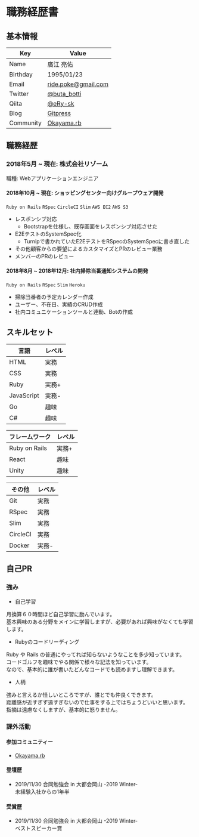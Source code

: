 # 職務経歴書

## 基本情報
|Key|Value|
|---|---|
|Name|廣江 亮佑|
|Birthday|1995/01/23|
|Email|ride.poke@gmail.com|
|Twitter|[@buta_botti](https://twitter.com/buta_botti)|
|Qiita|[@eRy-sk](https://qiita.com/eRy-sk)|
|Blog|[Gitpress](https://gitpress.io/@erysk/)|
|Community|[Okayama.rb](https://okaruby.connpass.com/)|

## 職務経歴

### 2018年5月 ~ 現在: 株式会社リゾーム

職種: Webアプリケーションエンジニア

#### 2018年10月 ~ 現在: ショッピングセンター向けグループウェア開発

`Ruby on Rails` `RSpec` `CircleCI` `Slim` `AWS EC2` `AWS S3`

- レスポンシブ対応
  - Bootstrapを仕様し、既存画面をレスポンシブ対応させた
- E2EテストのSystemSpec化
  - Turnipで書かれていたE2EテストをRSpecのSystemSpecに書き直した
- その他顧客からの要望によるカスタマイズとPRのレビュー業務
- メンバーのPRのレビュー

#### 2018年8月 ~ 2018年12月: 社内掃除当番通知システムの開発

`Ruby on Rails` `RSpec` `Slim` `Heroku`

- 掃除当番者の予定カレンダー作成
- ユーザー、不在日、実績のCRUD作成
- 社内コミュニケーションツールと連動、Botの作成

## スキルセット

|言語|レベル|
|---|---|
|HTML|実務|
|CSS|実務|
|Ruby|実務+|
|JavaScript|実務-|
|Go|趣味|
|C#|趣味|

|フレームワーク|レベル|
|---|---|
|Ruby on Rails|実務+|
|React|趣味|
|Unity|趣味|

|その他|レベル|
|---|---|
|Git|実務|
|RSpec|実務|
|Slim|実務|
|CircleCI|実務|
|Docker|実務-|

## 自己PR

### 強み

- 自己学習

月換算６０時間ほど自己学習に励んでいます。  
基本興味のある分野をメインに学習しますが、必要があれば興味がなくても学習します。  

- Rubyのコードリーディング

Ruby や Rails の普通にやってれば知らないようなことを多少知っています。  
コードゴルフを趣味でやる関係で様々な記法を知っています。  
なので、基本的に誰が書いたどんなコードでも読めますし理解できます。 

- 人柄

強みと言えるか怪しいところですが、誰とでも仲良くできます。  
距離感が近すぎず遠すぎないので仕事をする上ではちょうどいいと思います。  
指摘は遠慮なくしますが、基本的に怒りません。

### 課外活動
#### 参加コミュニティー
- [Okayama.rb](https://okaruby.connpass.com/)
#### 登壇歴
- 2019/11/30 合同勉強会 in 大都会岡山 -2019 Winter-  
  未経験入社からの1年半
#### 受賞歴
- 2019/11/30 合同勉強会 in 大都会岡山 -2019 Winter-  
  ベストスピーカー賞
